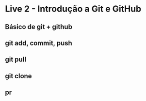 # Live 2 - Introdução a Git e GitHub

## Básico de git + github

## git add, commit, push

## git pull

## git clone

## pr

